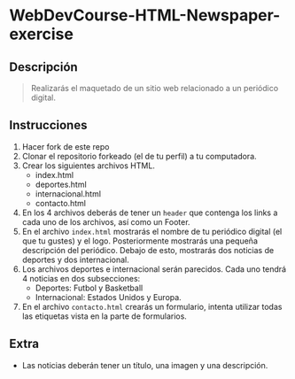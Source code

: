 # WebDevCourse-HTML-Newspaper-exercise

## Descripción

> Realizarás el maquetado de un sitio web relacionado a un periódico digital.

## Instrucciones

1. Hacer fork de este repo
2. Clonar el repositorio forkeado (el de tu perfil) a tu computadora.
3. Crear los siguientes archivos HTML.
    - index.html
    - deportes.html
    - internacional.html
    - contacto.html
4. En los 4 archivos deberás de tener un `header` que contenga los links a cada uno de los archivos, así como un Footer.
5. En el archivo `index.html` mostrarás el nombre de tu periódico digital (el que tu gustes) y el logo. Posteriormente mostrarás una pequeña descripción del periódico. Debajo de esto, mostrarás dos noticias de deportes y dos internacional.
6. Los archivos deportes e internacional serán parecidos. Cada uno tendrá 4 noticias en dos subsecciones:
    - Deportes: Futbol y Basketball
    - Internacional: Estados Unidos y Europa.
7. En el archivo `contacto.html` crearás un formulario, intenta utilizar todas las etiquetas vista en la parte de formularios.

## Extra
- Las noticias deberán tener un título, una imagen y una descripción.